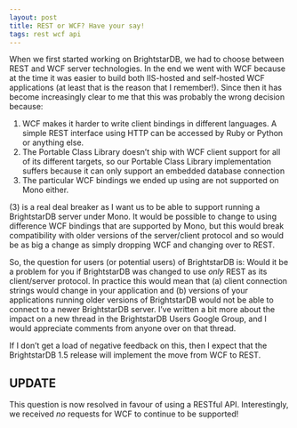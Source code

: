 ```yaml
---
layout: post
title: REST or WCF? Have your say!
tags: rest wcf api
---
```

When we first started working on BrightstarDB, we had to choose between REST and WCF server technologies. In the end we went with WCF because at the time it was easier to build both IIS-hosted and self-hosted WCF applications (at least that is the reason that I remember!). Since then it has become increasingly clear to me that this was probably the wrong decision because:

   1. WCF makes it harder to write client bindings in different languages. A simple REST interface using HTTP can be accessed by Ruby or Python or anything else.
   2. The Portable Class Library doesn’t ship with WCF client support for all of its different targets, so our Portable Class Library implementation suffers because it can only support an embedded database connection
   3. The particular WCF bindings we ended up using are not supported on Mono either.

(3) is a real deal breaker as I want us to be able to support running a BrightstarDB server under Mono. It would be possible to change to using difference WCF bindings that are supported by Mono, but this would break compatibility with older versions of the server/client protocol and so would be as big a change as simply dropping WCF and changing over to REST.

So, the question for users (or potential users) of BrightstarDB is: Would it be a problem for you if BrightstarDB was changed to use *only* REST as its client/server protocol. In practice this would mean that (a) client connection strings would change in your application and (b) versions of your applications running older versions of BrightstarDB would not be able to connect to a newer BrightstarDB server. I’ve written a bit more about the impact on a new thread in the BrightstarDB Users Google Group, and I would appreciate comments from anyone over on that thread.

If I don’t get a load of negative feedback on this, then I expect that the BrightstarDB 1.5 release will implement the move from WCF to REST.

UPDATE
------

This question is now resolved in favour of using a RESTful API. Interestingly, we received *no* requests for WCF to continue to be supported!